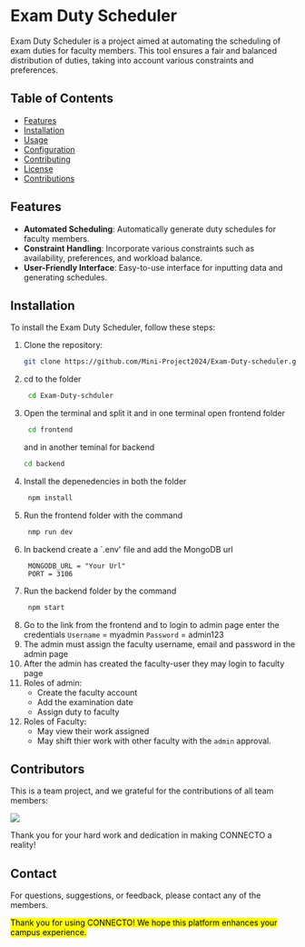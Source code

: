 # Exam Duty Scheduler

Exam Duty Scheduler is a project aimed at automating the scheduling of exam duties for faculty members. This tool ensures a fair and balanced distribution of duties, taking into account various constraints and preferences.

## Table of Contents

- [Features](#features)
- [Installation](#installation)
- [Usage](#usage)
- [Configuration](#configuration)
- [Contributing](#contributing)
- [License](#license)
- [Contributions](#contributions)

## Features

- **Automated Scheduling**: Automatically generate duty schedules for faculty members.
- **Constraint Handling**: Incorporate various constraints such as availability, preferences, and workload balance.
- **User-Friendly Interface**: Easy-to-use interface for inputting data and generating schedules.

## Installation

To install the Exam Duty Scheduler, follow these steps:

1. Clone the repository:
   ```bash
   git clone https://github.com/Mini-Project2024/Exam-Duty-scheduler.git
    ```
2. cd to the folder
   ```bash
    cd Exam-Duty-schduler
   ```
3. Open the terminal and split it and in one terminal open frontend folder
   ```bash
    cd frontend
   ```
   and in another teminal for backend
   ```bash
   cd backend
   ```
4. Install the depenedencies in both the folder
   ```bash
    npm install
   ```
5. Run the frontend folder with the command
   ```bash
    nmp run dev
   ```
6. In backend create a `.env' file and add the MongoDB url
   ```
    MONGODB_URL = "Your Url"
    PORT = 3106
   ```
7. Run the backend folder by the command
   ```bash
    npm start
   ```
8. Go to the link from the frontend and to login to admin page enter the credentials
   `Username` = myadmin
   `Password` = admin123
9. The admin must assign the faculty username, email and password in the admin page
10. After the admin has created the faculty-user they may login to faculty page
11. Roles of admin:
    + Create the faculty account
    + Add the examination date
    + Assign duty to faculty
12. Roles of Faculty:
    + May view their work assigned
    + May shift thier work with other faculty with the `admin` approval.

## Contributors

This is a team project, and we grateful for the contributions of all team members:

<a href="https://github.com/Mini-Project2024/Connecto/graphs/contributors">
  <img src="https://contrib.rocks/image?repo=Mini-Project2024/Connecto&nocache=1" />
</a>



Thank you for your hard work and dedication in making CONNECTO a reality!

## Contact

For questions, suggestions, or feedback, please contact any of the members.

<mark>Thank you for using CONNECTO! We hope this platform enhances your campus experience.</mark>

